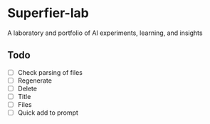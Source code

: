 # Superfier-lab

A laboratory and portfolio of AI experiments, learning, and insights

## Todo

- [ ] Check parsing of files
- [ ] Regenerate
- [ ] Delete
- [ ] Title
- [ ] Files
- [ ] Quick add to prompt
